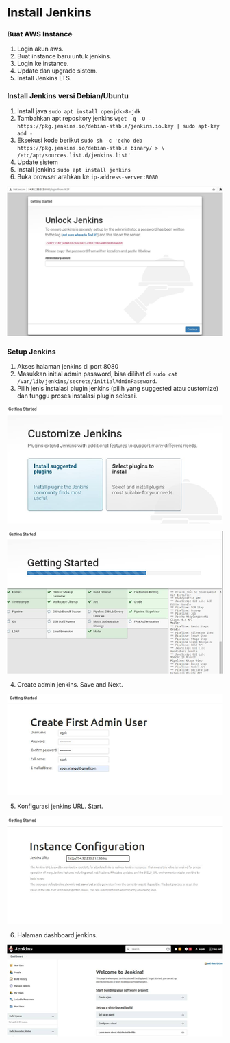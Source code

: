 # Install Jenkins

### Buat AWS Instance ###
1. Login akun aws.
2. Buat instance baru untuk jenkins.
3. Login ke instance.
4. Update dan upgrade sistem.
5. Install Jenkins LTS.


### Install Jenkins versi Debian/Ubuntu ###
1. Install java ``sudo apt install openjdk-8-jdk``
2. Tambahkan apt repository jenkins ``wget -q -O - https://pkg.jenkins.io/debian-stable/jenkins.io.key | sudo apt-key add -``
3. Eksekusi kode berikut ``sudo sh -c 'echo deb https://pkg.jenkins.io/debian-stable binary/ > \
    /etc/apt/sources.list.d/jenkins.list'``
4. Update sistem
5. Install jenkins ``sudo apt install jenkins``
6. Buka browser arahkan ke ``ip-address-server:8080``

![Install Jenkins](screenshot/gambar0.jpg) <br />


### Setup Jenkins ###
1. Akses halaman jenkins di port 8080
2. Masukkan initial admin password, bisa dilihat di ``sudo cat /var/lib/jenkins/secrets/initialAdminPassword``. 
3. Pilih jenis instalasi plugin jenkins (pilih yang suggested atau customize) dan tunggu proses instalasi plugin selesai.

![Install Jenkins](screenshot/gambar1.jpg) <br />

![Install Jenkins](screenshot/gambar1a.jpg) <br />

4. Create admin jenkins. Save and Next.

![Install Jenkins](screenshot/gambar1b.jpg) <br />

5. Konfigurasi jenkins URL. Start.

![Install Jenkins](screenshot/gambar1c.jpg) <br />

6. Halaman dashboard jenkins.

![Install Jenkins](screenshot/gambar1d.jpg) <br />
